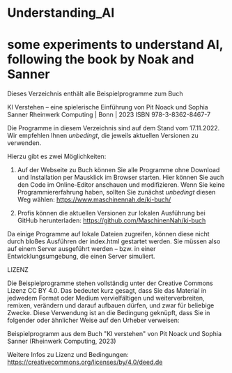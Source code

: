# Understanding_AI
# some experiments to understand AI, following the book by Noak and Sanner

Dieses Verzeichnis enthält alle Beispielprogramme zum Buch

KI Verstehen – eine spielerische Einführung
von Pit Noack und Sophia Sanner
Rheinwerk Computing | Bonn | 2023
ISBN 978-3-8362-8467-7

Die Programme in diesem Verzeichnis sind auf dem Stand vom 17.11.2022. Wir empfehlen Ihnen _unbedingt_, die jeweils aktuellen Versionen zu verwenden.

Hierzu gibt es zwei Möglichkeiten:

1. Auf der Webseite zu Buch können Sie alle Programme ohne Download und Installation per Mausklick im Browser starten. Hier können Sie auch den Code im Online-Editor anschauen und modifizieren. Wenn Sie keine Programmiererfahrung haben, sollten Sie zunächst _unbedingt_ diesen Weg wählen:
https://www.maschinennah.de/ki-buch/

2. Profis können die aktuellen Versionen zur lokalen Ausführung bei GitHub herunterladen:
https://github.com/MaschinenNah/ki-buch

Da einige Programme auf lokale Dateien zugreifen, können diese nicht durch bloßes Ausführen der index.html gestartet werden. Sie müssen also auf einem Server ausgeführt werden – bzw. in einer Entwicklungsumgebung, die einen Server simuliert.

LIZENZ

Die Beispielprogramme stehen vollständig unter der Creative Commons Lizenz CC BY 4.0. Das bedeutet kurz gesagt, dass Sie das Material in jedwedem Format oder Medium vervielfältigen und weiterverbreiten, remixen, verändern und darauf aufbauen dürfen, und zwar für beliebige Zwecke. Diese Verwendung ist an die Bedingung geknüpft, dass Sie in folgender oder ähnlicher Weise auf den Urheber verweisen:

Beispielprogramm aus dem Buch "KI verstehen" von Pit Noack und Sophia Sanner (Rheinwerk Computing, 2023)

Weitere Infos zu Lizenz und Bedingungen:
https://creativecommons.org/licenses/by/4.0/deed.de
